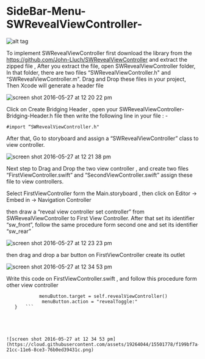 # SideBar-Menu-SWRevealViewController-

![alt tag](https://cloud.githubusercontent.com/assets/19264044/15501777/f0d90ee2-21cc-11e6-8c23-e29877d52987.png)

To implement SWRevealViewController first download the library from the https://github.com/John-Lluch/SWRevealViewController and extract the zipped file , After you extract the file, open SWRevealViewController folder, In that folder, there are two files “SWRevealViewController.h" and “SWRevealViewController.m". Drag and Drop these files in your project, Then Xcode will generate a header file

![screen shot 2016-05-27 at 12 20 22 pm](https://cloud.githubusercontent.com/assets/19264044/15600787/c8a2e396-2409-11e6-9be7-94cd44a65c93.png)

Click on Create Bridging Header , open your SWRevealViewController-Bridging-Header.h file then write the following line in your file : -

```#import “SWRevealViewController.h" ```


After that, Go to storyboard and assign a “SWRevealViewController” class to view controller.

![screen shot 2016-05-27 at 12 21 38 pm](https://cloud.githubusercontent.com/assets/19264044/15600877/68418628-240a-11e6-90e5-cccfe46f9e49.png)



Next step to Drag and Drop the two view controller , and create two files “FirstViewController.swift” and “SecondViewController.swift” assign these file to view controllers.



Select FirstViewController form the Main.storyboard , then click on Editor -> Embed in -> Navigation Controller



then draw a “reveal view controller set controller” from SWRevealViewController to First View Controller. After that set its identifier “sw_front”, follow the same procedure form second one and set its identifier “sw_rear”



![screen shot 2016-05-27 at 12 23 23 pm](https://cloud.githubusercontent.com/assets/19264044/15601501/561eaa68-240d-11e6-8d42-abfa8953546a.png)


then  drag and drop a bar button on FirstViewController create its outlet 

![screen shot 2016-05-27 at 12 34 53 pm](https://cloud.githubusercontent.com/assets/19264044/15601209/06ef8efe-240c-11e6-93c1-89b8c8c56152.png)



Write this code on FirstViewController.swift , and follow this procedure form other view controller


``` if self.revealViewController() != nil {   
            menuButton.target = self.revealViewController() 
             menuButton.action = "revealToggle:" 
   }   ```





![screen shot 2016-05-27 at 12 34 53 pm](https://cloud.githubusercontent.com/assets/19264044/15501778/f199bf7a-21cc-11e6-8ce3-76b0ed39431c.png)

